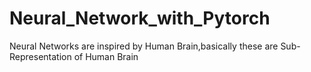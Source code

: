 # Neural_Network_with_Pytorch
Neural Networks are inspired by Human Brain,basically these are Sub-Representation of Human Brain
